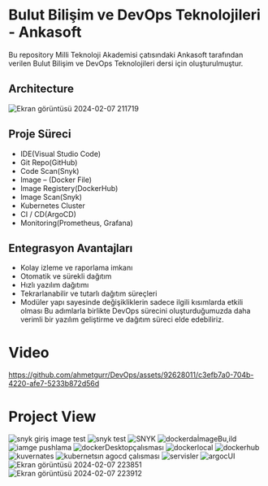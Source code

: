 # Bulut Bilişim ve DevOps Teknolojileri - Ankasoft

Bu repository Milli Teknoloji Akademisi çatısındaki Ankasoft tarafından verilen Bulut Bilişim ve DevOps Teknolojileri dersi için oluşturulmuştur.

## Architecture
![Ekran görüntüsü 2024-02-07 211719](https://github.com/ahmetgurr/DevOps/assets/92628011/d6db3a98-47ff-4bf4-b451-2c69ea68ec42)


## Proje Süreci 
 - IDE(Visual Studio Code)
 - Git Repo(GitHub)
 - Code Scan(Snyk)
 - Image – (Docker File)
 - Image Registery(DockerHub)
 - Image Scan(Snyk)
 - Kubernetes Cluster
 - CI / CD(ArgoCD)
 - Monitoring(Prometheus, Grafana)

## Entegrasyon Avantajları 
 - Kolay izleme ve raporlama imkanı
 - Otomatik ve sürekli dağıtım
 - Hızlı yazılım dağıtımı
 - Tekrarlanabilir ve tutarlı dağıtım süreçleri
 - Modüler yapı sayesinde değişikliklerin sadece ilgili kısımlarda etkili olması
 Bu adımlarla birlikte DevOps sürecini oluşturduğumuzda daha verimli bir yazılım geliştirme ve dağıtım 
süreci elde edebiliriz.
 
 # Video
https://github.com/ahmetgurr/DevOps/assets/92628011/c3efb7a0-704b-4220-afe7-5233b872d56d

# Project View
![snyk giriş image test ](https://github.com/ahmetgurr/DevOps/assets/92628011/d589cc03-a669-428a-89bf-d209daa1adc9)
![snyk test](https://github.com/ahmetgurr/DevOps/assets/92628011/87b47e06-5e06-4e31-937c-c32f5f71c652)
![SNYK](https://github.com/ahmetgurr/DevOps/assets/92628011/e3ef2128-b68f-40fa-8d8e-c918c59ec810)
![dockerdaİmageBu,ild](https://github.com/ahmetgurr/DevOps/assets/92628011/bbb250d5-29ef-4574-af2c-2e4469e09d03)
![iamge pushlama ](https://github.com/ahmetgurr/DevOps/assets/92628011/e3c88f90-d77b-4cbb-8b95-b33389c721bc)
![dockerDesktopçalısması](https://github.com/ahmetgurr/DevOps/assets/92628011/4de02e9b-76ea-4570-9327-a58c7504447e)
![dockerlocal](https://github.com/ahmetgurr/DevOps/assets/92628011/f037e7c0-6541-4b81-ab5e-2ac57ec371cc)
![dockerhub](https://github.com/ahmetgurr/DevOps/assets/92628011/2934924c-be3e-4360-954c-4365d7cfc6ea)
![kuvernates](https://github.com/ahmetgurr/DevOps/assets/92628011/e36c29e3-2061-4fd6-971b-b104b20e2ffa)
![kubernetsın agocd çalısması ](https://github.com/ahmetgurr/DevOps/assets/92628011/1f9f015e-5862-4cff-b9d9-54a7b9615e76)
![servisler](https://github.com/ahmetgurr/DevOps/assets/92628011/643144e8-5fa6-4c49-95e2-5e32fbb4270b)
![argocUI](https://github.com/ahmetgurr/DevOps/assets/92628011/99a5cafd-1100-4b07-875a-34c815822e33)
![Ekran görüntüsü 2024-02-07 223851](https://github.com/ahmetgurr/DevOps/assets/92628011/edc47c91-3653-43a5-8f2f-797aea27f5a3)
![Ekran görüntüsü 2024-02-07 223912](https://github.com/ahmetgurr/DevOps/assets/92628011/69b5268f-dfc8-4293-972a-c678217e6d08)

</br>
